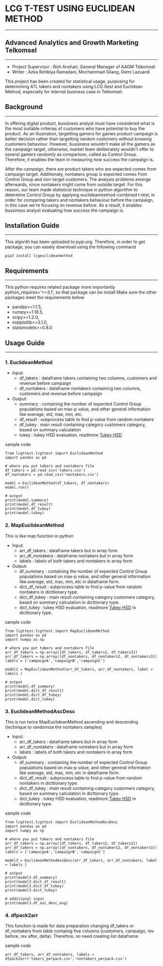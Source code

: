 # LCG T-TEST USING EUCLIDEAN METHOD
-----------------------------------
## Advanced Analytics and Growth Marketing Telkomsel
----------------------------------------------------
- Project Supervisor : Rizli Anshari, General Manager of AAGM Telkomsel
- Writer             : Azka Rohbiya Ramadani, Mochammad Gilang, Demi Lazuardi

This project has been created for statistical usage, purposing for determining ATL takers and nontakers using LCG ttest and Euclidean Method, especially for internal business case in Telkomsel.

## Background
-------------
In offering digital product, bussiness analyst must have considered what is the most suitable criterias of customers who have potential to buy the product. As an illustration, targetting gamers for games product campaign is better decision rather than targetting random customers without knowing customers behaviour. However, bussiness wouldn't make all the gamers as the campaign target, otherwise, market team deliberately wouldn't offer to several gamers randomly as comparison, called as Control Group. Therefore, it enables the team in measuring how success the campaign is.

After the campaign, there are product takers who are expected comes from campaign target. Additionaly, nontakers group is expected comes from Control Group and non-target customers. The analysis problems emerge afterwards, since nontakers might come from outside target. For this reason, our team made statistical technique in python algorithm to determine Control Group by applying euclideanmethod-combined t-test, in order for comparing takers and nontakers behaviour before the campaign, in this case we're focusing on revenue before. As a result, it enables bussiness analyst evaluating how success the campaign is.

## Installation Guide
---------------------
This algorith has been uploaded to pypi.org. Therefore, in order to get package, you can easely download using the following command

`pip3 install lcgeuclideanmethod`

## Requirements
---------------
This python requires related package
more importantly python_requires='>=3.1', so that package can be install
Make sure the other packages meet the requirements below
- pandas>=1.1.5,
- numpy>=1.18.5,
- scipy>=1.2.0,
- matplotlib>=3.1.0,
- statsmodels>=0.8.0

## Usage Guide
--------------
### 1. EuclideanMethod
- Input:
  - df_takers     : dataframe takers containing two columns, customers and revenue before campaign
  - df_nontakers  : dataframe nontakers containing two columns, customers and revenue before campaign
- Output:
  - summary       : containing the number of expected Control Group populations based on max-p value, and other general information like average, std, max, min, etc.
  - df_result     : subprocess table to find p-value from random nontakers
  - df_tukey      : main result containing category customers category, based on summary calculation
  - tukey         : tukey HSD evaluation, readmore [Tukey HSD](https://www.statsmodels.org/dev/generated/statsmodels.stats.multicomp.pairwise_tukeyhsd.html)

sample code
```
from lcgttest.lcgttest import EuclideanMethod
import pandas as pd

# where you put takers and nontakers file
df_takers = pd.read_csv('takers.csv')
df_nontakers = pd.read_csv('nontakers.csv')

model = EuclideanMethod(df_takers, df_nontakers)
model.run()

# output
print(model.summary)
print(model.df_result)
print(model.df_tukey)
print(model.tukey)
```
### 2. MapEuclideanMethod
This is like map function in python
- Input:
  - arr_df_takers     : dataframe takers but in array form
  - arr_df_nontakers  : dataframe nontakers but in array form
  - labels            : labels of both takers and nontakers in array form
- Output:
  - df_summary       : containing the number of expected Control Group populations based on max-p value, and other general information like average, std, max, min, etc in dataframe form.
  - dict_df_result     : subprocess table to find p-value from random nontakers in dicttionary type.
  - dict_df_tukey      : main result containing category customers category, based on summary calculation in dicttionary type.
  - dict_tukey         : tukey HSD evaluation, readmore [Tukey HSD](https://www.statsmodels.org/dev/generated/statsmodels.stats.multicomp.pairwise_tukeyhsd.html) in dicttionary type.

sample code
```
from lcgttest.lcgttest import MapEuclideanMethod
import pandas as pd
import numpy as np

# where you put takers and nontakers file
arr_df_takers = np.array([df_takers, df_takers2, df_takers3])
arr_df_takers = np.array([df_nontakers, df_nontakers2, df_nontakers3])
labels = ['campaignA','campaignB','campaignC']

model2 = MapEuclideanMethod(arr_df_takers, arr_df_nontakers, label = labels )

# output
print(model.df_summary)
print(model.dict_df_result)
print(model.dict_df_tukey)
print(model.dict_tukey)
```

### 3. EuclideanMethodAscDesc
This is run twice MapEuclideanMethod ascending and descending (technique to randomize the nontakers samples)
- Input:
  - arr_df_takers     : dataframe takers but in array form
  - arr_df_nontakers  : dataframe nontakers but in array form
  - labels            : labels of both takers and nontakers in array form
- Output:
  - df_summary       : containing the number of expected Control Group populations based on max-p value, and other general information like average, std, max, min, etc in dataframe form.
  - dict_df_result     : subprocess table to find p-value from random nontakers in dicttionary type.
  - dict_df_tukey      : main result containing category customers category, based on summary calculation in dicttionary type.
  - dict_tukey         : tukey HSD evaluation, readmore [Tukey HSD](https://www.statsmodels.org/dev/generated/statsmodels.stats.multicomp.pairwise_tukeyhsd.html) in dicttionary type.

sample code
```
from lcgttest.lcgttest import EuclideanMethodAscDesc
import pandas as pd
import numpy as np

# where you put takers and nontakers file
arr_df_takers = np.array([df_takers, df_takers2, df_takers3])
arr_df_takers = np.array([df_nontakers, df_nontakers2, df_nontakers3])
labels = ['campaignA','campaignB','campaignC']

model3 = EuclideanMethodAscDesc(arr_df_takers, arr_df_nontakers, label = labels )

# output
print(model3.df_summary)
print(model3.dict_df_result)
print(model3.dict_df_tukey)
print(model3.dict_tukey)

# additional input
print(model3.df_asc_desc_avg)
```

### 4. dfpack2arr

This function is made for data preparation changing df_takers or df_nontakers from table containig five columns (customers, campaign, rev before, rev after, delta). Therefore, no need creating list dataframe.

sample code
```
arr_df_takers, arr_df_nontakers, labels = dfpack2arr('takers_perpack.csv','nontakers_perpack.csv')

```


















